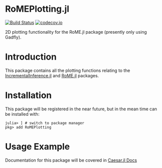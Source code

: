 # RoMEPlotting.jl

[![Build Status](https://travis-ci.org/JuliaRobotics/RoMEPlotting.jl.svg?branch=master)](https://travis-ci.org/JuliaRobotics/RoMEPlotting.jl)
[![codecov.io](https://codecov.io/github/JuliaRobotics/RoMEPlotting.jl/coverage.svg?branch=master)](https://codecov.io/github/JuliaRobotics/RoMEPlotting.jl?branch=master)

2D plotting functionality for the RoME.jl package (presently only using Gadfly).

# Introduction

This package contains all the plotting functions relating to the [IncrementalInference.jl](http://www.github.com/JuliaRobotics/IncrementalInference.jl) and [RoME.jl](http://www.github.com/JuliaRobotics/RoME.jl) packages.

# Installation

This package will be registered in the near future, but in the mean time can be installed with:
```
julia> ] # switch to package manager
pkg> add RoMEPlotting
```

# Usage Example

Documentation for this package will be covered in [Caesar.jl Docs](http://juliarobotics.github.io/Caesar.jl/latest/)
